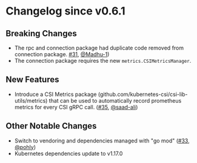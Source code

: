 # Changelog since v0.6.1

## Breaking Changes

- The rpc and connection package had duplicate code removed from connection package. [#31](https://github.com/kubernetes-csi/csi-lib-utils/pull/31), [@Madhu-1](https://github.com/Madhu-1))
- The connection package requires the new `metrics.CSIMetricsManager`.


## New Features

- Introduce a CSI Metrics package (github.com/kubernetes-csi/csi-lib-utils/metrics) that can be used to automatically record prometheus metrics for every CSI gRPC call. ([#35](https://github.com/kubernetes-csi/csi-lib-utils/pull/35), [@saad-ali](https://github.com/saad-ali))


## Other Notable Changes

- Switch to vendoring and dependencies managed with "go mod" ([#33](https://github.com/kubernetes-csi/csi-lib-utils/pull/33), [@pohly](https://github.com/pohly))
- Kubernetes dependencies update to v1.17.0

